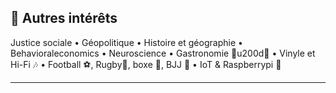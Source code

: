 ## 🌟 Autres intérêts

Justice sociale • Géopolitique • Histoire et géographie • Behavioraleconomics • Neuroscience •
Gastronomie 👨u200d🍳 • Vinyle et Hi-Fi 🎶 • Football ⚽, Rugby🏉, boxe 🥊, BJJ 🥋 • IoT &
Raspberrypi 🔌

---
